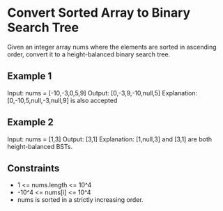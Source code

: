 # Convert Sorted Array to Binary Search Tree

Given an integer array nums where the elements are sorted in ascending order, convert it to a height-balanced binary search tree.

## Example 1

Input: nums = [-10,-3,0,5,9]
Output: [0,-3,9,-10,null,5]
Explanation: [0,-10,5,null,-3,null,9] is also accepted

## Example 2

Input: nums = [1,3]
Output: [3,1]
Explanation: [1,null,3] and [3,1] are both height-balanced BSTs.

## Constraints

- 1 <= nums.length <= 10^4
- -10^4 <= nums[i] <= 10^4
- nums is sorted in a strictly increasing order.
